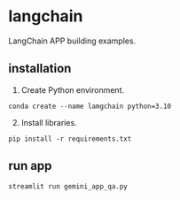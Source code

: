 # langchain
LangChain APP building examples.

## installation
1. Create Python environment.
```
conda create --name lamgchain python=3.10
```

2. Install libraries.
```
pip install -r requirements.txt
```

## run app
```
streamlit run gemini_app_qa.py
```
